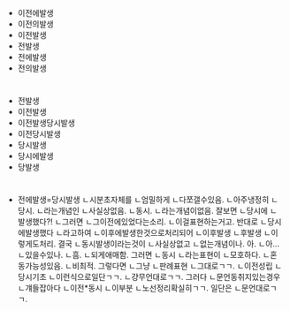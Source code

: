 - 이전에발생
- 이전의발생
- 이전발생
- 전발생
- 전에발생
- 전의발생

#
- 전발생
- 이전발생
- 이전발생당시발생
- 이전당시발생
- 당시발생
- 당시에발생
- 당발생

#
- 전에발생=당시발생
ㄴ시분초자체를
ㄴ엄밀하게
ㄴ다쪼갤수있음.
ㄴ아주냉정히
ㄴ당시.
ㄴ라는개념인
ㄴ사실상없음.
ㄴ동시.
ㄴ라는개념이없음.
잘보면
ㄴ당시에
ㄴ발생했다?!
ㄴ그러면
ㄴ그이전에있었다는소리.
ㄴ이걸표현하는거고.
반대로
ㄴ당시에발생했다
ㄴ라고하여
ㄴ이후에발생한것으로처리되어
ㄴ이후발생
ㄴ후발생
ㄴ이렇게도처리.
결국
ㄴ동시발생이라는것이
ㄴ사실상없고
ㄴ없는개념이나.
아.
ㄴ아...
ㄴ있을수있나.
ㄴ흠.
ㄴ되게애매함.
그러면
ㄴ동시
ㄴ라는표현이
ㄴ모호하다.
ㄴ혼동가능성있음.
ㄴ비최적.
그렇다면
ㄴ그냥
ㄴ판례표현
ㄴ그대로ㄱㄱ.
ㄴ이전성립
ㄴ당시기초
ㄴ이런식으로일단ㄱㄱ.
ㄴ걍무언대로ㄱㄱ.
그러다
ㄴ문언동취지있는경우
ㄴ걔들잡아다
ㄴ이전*동시
ㄴ이부분
ㄴ노선정리확실히ㄱㄱ.
일단은
ㄴ문언대로ㄱㄱ.